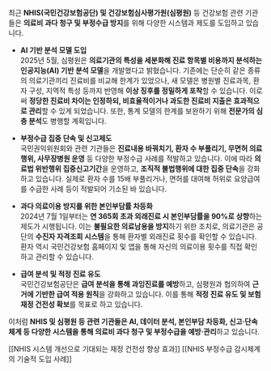 최근 **NHIS(국민건강보험공단) 및 건강보험심사평가원(심평원)** 등 건강보험 관련 기관들은 **의료비 과다 청구 및 부정수급 방지**를 위해 다양한 시스템과 제도를 도입하고 있습니다.

- **AI 기반 분석 모델 도입**  
    2025년 5월, 심평원은 **의료기관의 특성을 세분화해 진료 항목별 비용까지 분석하는 인공지능(AI) 기반 분석 모델**을 개발했다고 밝혔습니다. 기존에는 단순히 같은 종류의 의료기관끼리 진료비를 비교해 한계가 있었으나, 새 모델은 병원별 진료과목, 환자 구성, 지역적 특성 등까지 반영해 **이상 징후를 정밀하게 포착**할 수 있습니다. 이로써 **정당한 진료비 차이는 인정하되, 비효율적이거나 과도한 진료비 지출은 효과적으로 관리**할 수 있게 되었습니다. 또한, 통계 모델의 한계를 보완하기 위해 **전문가의 심층 분석**도 병행할 계획입니다[](https://www.yna.co.kr/view/AKR20250507075500530)[](https://news.nate.com/view/20250508n04223).
    
- **부정수급 집중 단속 및 신고제도**  
    국민권익위원회와 관련 기관들은 **진료내용 바꿔치기, 환자 수 부풀리기, 무면허 의료행위, 사무장병원 운영** 등 다양한 부정수급 사례를 적발하고 있습니다. 이에 따라 **의료법 위반행위 집중신고기간**을 운영하고, **조직적 불법행위에 대한 집중 단속**을 강화하고 있습니다. 실제로 환자 수를 15배 부풀리거나, 면허를 대여해 허위로 요양급여를 수급한 사례 등이 적발되어 기소된 바 있습니다[](http://www.docdocdoc.co.kr/news/articleView.html?idxno=3022910).
    
- **과다 의료이용 방지를 위한 본인부담률 차등화**  
    2024년 7월 1일부터는 **연 365회 초과 외래진료 시 본인부담률을 90%로 상향**하는 제도가 시행됩니다. 이는 **불필요한 의료남용을 방지**하기 위한 조치로, 의료기관은 공단의 **수진자 자격조회 시스템**을 통해 환자별 외래진료 횟수를 확인할 수 있습니다. 환자 역시 국민건강보험 홈페이지 및 앱을 통해 자신의 의료이용 횟수를 직접 확인하고 관리할 수 있습니다[](https://www.mohw.go.kr/board.es?mid=a10503000000&bid=0027&list_no=1482131&act=view).
    
- **급여 분석 및 적정 진료 유도**  
    국민건강보험공단은 **급여 분석을 통해 과잉진료를 예방**하고, 심평원과 협의하여 **근거에 기반한 급여 적용 원칙**을 강화하고 있습니다. 이를 통해 **적정 진료 유도 및 보험재정 건전성 확보**를 목표로 하고 있습니다[](https://www.dailypharm.com/Users/News/NewsView.html?ID=320571).
    

이처럼 **NHIS 및 심평원 등 관련 기관들은 AI, 데이터 분석, 본인부담 차등화, 신고·단속 체계 등 다양한 시스템을 통해 의료비 과다 청구 및 부정수급을 예방·관리**하고 있습니다.

[[NHIS 시스템 개선으로 기대되는 재정 건전성 향상 효과]]
[[NHIS 부정수급 감시체계의 기술적 도입 사례]]